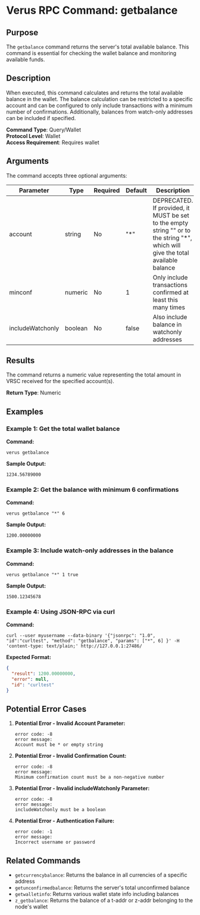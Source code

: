 # Verus RPC Command: getbalance

## Purpose
The `getbalance` command returns the server's total available balance. This command is essential for checking the wallet balance and monitoring available funds.

## Description
When executed, this command calculates and returns the total available balance in the wallet. The balance calculation can be restricted to a specific account and can be configured to only include transactions with a minimum number of confirmations. Additionally, balances from watch-only addresses can be included if specified.

**Command Type**: Query/Wallet  
**Protocol Level**: Wallet  
**Access Requirement**: Requires wallet

## Arguments
The command accepts three optional arguments:

| Parameter | Type | Required | Default | Description |
|-----------|------|----------|---------|-------------|
| account | string | No | "*" | DEPRECATED. If provided, it MUST be set to the empty string "" or to the string "*", which will give the total available balance |
| minconf | numeric | No | 1 | Only include transactions confirmed at least this many times |
| includeWatchonly | boolean | No | false | Also include balance in watchonly addresses |

## Results
The command returns a numeric value representing the total amount in VRSC received for the specified account(s).

**Return Type**: Numeric

## Examples

### Example 1: Get the total wallet balance

**Command:**
```
verus getbalance
```

**Sample Output:**
```
1234.56789000
```

### Example 2: Get the balance with minimum 6 confirmations

**Command:**
```
verus getbalance "*" 6
```

**Sample Output:**
```
1200.00000000
```

### Example 3: Include watch-only addresses in the balance

**Command:**
```
verus getbalance "*" 1 true
```

**Sample Output:**
```
1500.12345678
```

### Example 4: Using JSON-RPC via curl

**Command:**
```
curl --user myusername --data-binary '{"jsonrpc": "1.0", "id":"curltest", "method": "getbalance", "params": ["*", 6] }' -H 'content-type: text/plain;' http://127.0.0.1:27486/
```

**Expected Format:**
```json
{
  "result": 1200.00000000,
  "error": null,
  "id": "curltest"
}
```

## Potential Error Cases

1. **Potential Error - Invalid Account Parameter:**
   ```
   error code: -8
   error message:
   Account must be * or empty string
   ```

2. **Potential Error - Invalid Confirmation Count:**
   ```
   error code: -8
   error message:
   Minimum confirmation count must be a non-negative number
   ```

3. **Potential Error - Invalid includeWatchonly Parameter:**
   ```
   error code: -8
   error message:
   includeWatchonly must be a boolean
   ```

4. **Potential Error - Authentication Failure:**
   ```
   error code: -1
   error message:
   Incorrect username or password
   ```

## Related Commands
- `getcurrencybalance`: Returns the balance in all currencies of a specific address
- `getunconfirmedbalance`: Returns the server's total unconfirmed balance
- `getwalletinfo`: Returns various wallet state info including balances
- `z_getbalance`: Returns the balance of a t-addr or z-addr belonging to the node's wallet
